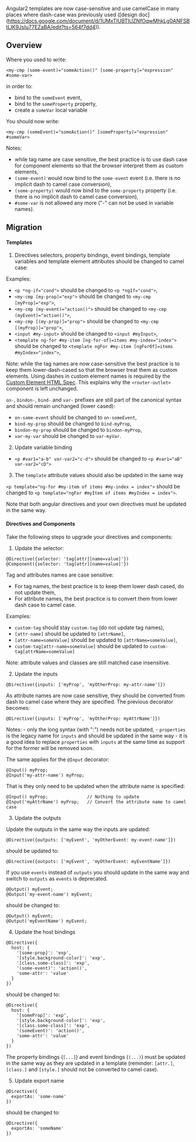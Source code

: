 Angular2 templates are now case-sensitive and use camelCase in many places where dash-case was previously used ([design doc] (https://docs.google.com/document/d/1UMxTIUBTIUZNfOqwMhkLg0ANFSBtLIK9JsIu77EZaBA/edit?ts=564f7dd4)).

## Overview

Where you used to write:

```
<my-cmp (some-event)="someAction()" [some-property]="expression" #some-var>
```

in order to:
  - bind to the `someEvent` event,
  - bind to the `someProperty` property,
  - create a `someVar` local variable

You should now write:

```
<my-cmp (someEvent)="someAction()" [someProperty]="expression" #someVar>
```

Notes:
  - while tag name are case sensitive, the best practice is to use dash case for component elements so that the browser
    interpret them as custom elements,
  - `(some-event)` would now bind to the `some-event` event (i.e. there is no implicit dash to camel case conversion),
  - `(some-property)` would now bind to the `some-property` property (i.e. there is no implicit dash to camel case conversion),
  - `#some-var` is not allowed any more ("-" can not be used in variable names).

## Migration

#### Templates

1. Directives selectors, property bindings, event bindings, template variables and template element attributes should be changed to camel case: 

  Examples:
  - `<p *ng-if="cond">` should be changed to `<p *ngIf="cond">`,
  - `<my-cmp [my-prop]="exp">` should be changed to `<my-cmp [myProp]="exp">`,
  - `<my-cmp (my-event)="action()">` should be changed to `<my-cmp (myEvent)="action()">`,
  - `<my-cmp [(my-prop)]="prop">` should be changed to `<my-cmp [(myProp)]="prop">`,
  - `<input #my-input>` should be changed to `<input #myInput>`,
  - `<template ng-for #my-item [ng-for-of]=items #my-index="index">` should be changed to `<template ngFor #my-item [ngForOf]=items #myIndex="index">`,

  Note: while the tag names are now case-sensitive the best practice is to keep them lower-dash-cased so that the browser
  treat them as custom elements. Using dashes in custom element names is required by the [Custom Element HTML Spec](http://www.w3.org/TR/custom-elements/#concepts).
  This explains why the `<router-outlet>` component is left unchanged.

  `on-`, `bindon-`, `bind-` and `var-` prefixes are still part of the canonical syntax and should remain unchanged (lower cased):
  - `on-some-event` should be changed to `on-someEvent`,
  - `bind-my-prop` should be changed to `bind-myProp`,
  - `bindon-my-prop` should be changed to `bindon-myProp`,
  - `var-my-var` should be changed to `var-myVar`.

2. Update variable binding

  - `<p #var1="a-b" var-var2="c-d">` should be changed to `<p #var1="aB" var-var2="cD">`

3. The `template` attribute values should also be updated in the same way

  `<p template="ng-for #my-item of items #my-index = index">` should be changed to `<p template="ngFor #myItem of items #myIndex = index">`.

  Note that both angular directives and your own directives must be updated in the same way.

#### Directives and Components

Take the following steps to upgrade your directives and components:

1. Update the selector:
  ```
  @Directive({selector: 'tag[attr][name=value]'})
  @Component({selector: 'tag[attr][name=value]'})
  ```

  Tag and attributes names are case sensitive:
  - For tag names, the best practice is to keep them lower dash cased, do not update them,
  - For attribute names, the best practice is to convert them from lower dash case to camel case.

  Examples:
  - `custom-tag` should stay `custom-tag` (do not update tag names),
  - `[attr-name]` should be updated to `[attrName]`,
  - `[attr-name=someValue]` should be updated to `[attrName=someValue]`,
  - `custom-tag[attr-name=someValue]` should be updated to `custom-tag[attrName=someValue]`

  Note: attribute values and classes are still matched case insensitive.

2. Update the inputs
  ```
  @Directive({inputs: ['myProp', 'myOtherProp: my-attr-name']})
  ```

  As attribute names are now case sensitive, they should be converted from dash to camel case where they are specified.
  The previous decorator becomes:

  ```
  @Directive({inputs: ['myProp', 'myOtherProp: myAttrName']})
  ```

  Notes:
    - only the long syntax (with ":") needs not be updated,
    - `properties` is the legacy name for `inputs` and should be updated in the same way - it is a good idea to replace
      `properties` with `inputs` at the same time as support for the former will be removed soon.

  The same applies for the `@Input` decorator:

  ```
  @Input() myProp;
  @Input('my-attr-name') myProp;
  ```

  That is they only need to be updated when the attribute name is specified:

  ```
  @Input() myProp;               // Nothing to update
  @Input('myAttrName') myProp;   // Convert the attribute name to camel case
  ```

3. Update the outputs

  Update the outputs in the same way the inputs are updated:

  ```
  @Directive({outputs: ['myEvent', 'myOtherEvent: my-event-name']})
  ```

  should be updated to:

  ```
  @Directive({outputs: ['myEvent', 'myOtherEvent: myEventName']})
  ```

  If you use `events` instead of `outputs` you should update in the same way and switch to `outputs` as `events` is deprecated.

  ```
  @Output() myEvent;
  @Output('my-event-name') myEvent;
  ```

  should be changed to:

  ```
  @Output() myEvent;
  @Output('myEventName') myEvent;
  ```

4. Update the host bindings

  ```
  @Directive({
    host: {
      '[some-prop]': 'exp',
      '[style.background-color]': 'exp',
      '[class.some-class]': 'exp',
      '(some-event)': 'action()',
      'some-attr': 'value'
    }
  })
  ```

  should be changed to:

  ```
  @Directive({
    host: {
      '[someProp]': 'exp',
      '[style.background-color]': 'exp',
      '[class.some-class]': 'exp',
      '(someEvent)': 'action()',
      'some-attr': 'value'
    }
  })
  ```

  The property bindings (`[...]`) and event bindings (`(...)`) must be updated in the same way as they are updated in a
  template (reminder: `[attr.]`, `[class.]` and `[style.]` should not be converted to camel case).

5. Update export name

  ```
  @Directive({
    exportAs: 'some-name'
  })
  ```

  should be changed to:

  ```
  @Directive({
    exportAs: 'someName'
  })
  ```
